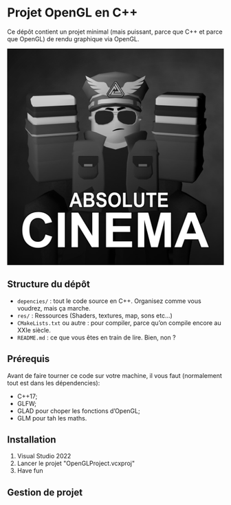 # Projet OpenGL en C++

Ce dépôt contient un projet minimal (mais puissant, parce que C++ et parce que OpenGL) de rendu graphique via OpenGL.

![Absolute cinema](absolutecinema.png)


##  Structure du dépôt

- `depencies/` : tout le code source en C++. Organisez comme vous voudrez, mais ça marche.
- `res/` : Ressources (Shaders, textures, map, sons etc...)
- `CMakeLists.txt` ou autre : pour compiler, parce qu’on compile encore au XXIe siècle.
- `README.md` : ce que vous êtes en train de lire. Bien, non ? 

##  Prérequis

Avant de faire tourner ce code sur votre machine, il vous faut (normalement tout est dans les dépendencies):

- C++17;
- GLFW;
- GLAD pour choper les fonctions d’OpenGL;
- GLM pour tah les maths.

##  Installation

1. Visual Studio 2022
2. Lancer le projet "OpenGLProject.vcxproj"
3. Have fun

## Gestion de projet

